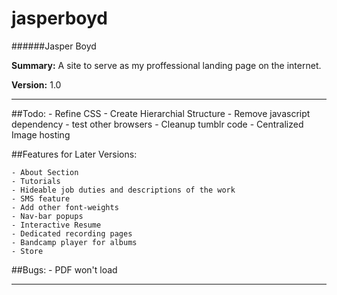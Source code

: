 jasperboyd 
==========
######Jasper Boyd

__Summary:__ A site to serve as my proffessional landing page on the internet. 

__Version:__ 1.0

---

##Todo:
	- Refine CSS 
	- Create Hierarchial Structure
	- Remove javascript dependency
	- test other browsers 
	- Cleanup tumblr code
	- Centralized Image hosting
	
##Features for Later Versions: 

	- About Section
	- Tutorials 
	- Hideable job duties and descriptions of the work
	- SMS feature
	- Add other font-weights
	- Nav-bar popups
	- Interactive Resume
	- Dedicated recording pages
	- Bandcamp player for albums
	- Store
	
	
##Bugs:
	- PDF won't load
	

---

	 